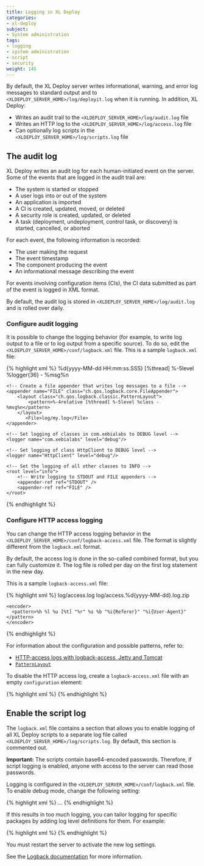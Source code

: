 ```yaml
---
title: Logging in XL Deploy
categories:
- xl-deploy
subject:
- System administration
tags:
- logging
- system administration
- script
- security
weight: 145
---
```


By default, the XL Deploy server writes informational, warning, and error log messages to standard output and to `<XLDEPLOY_SERVER_HOME>/log/deployit.log` when it is running. In addition, XL Deploy:

* Writes an audit trail to the `<XLDEPLOY_SERVER_HOME>/log/audit.log` file
* Writes an HTTP log to the `<XLDEPLOY_SERVER_HOME>/log/access.log` file
* Can optionally log scripts in the `<XLDEPLOY_SERVER_HOME>/log/scripts.log` file

## The audit log

XL Deploy writes an audit log for each human-initiated event on the server. Some of the events that are logged in the audit trail are:

* The system is started or stopped
* A user logs into or out of the system
* An application is imported
* A CI is created, updated, moved, or deleted
* A security role is created, updated, or deleted
* A task (deployment, undeployment, control task, or discovery) is started, cancelled, or aborted

For each event, the following information is recorded:

* The user making the request
* The event timestamp
* The component producing the event
* An informational message describing the event

For events involving configuration items (CIs), the CI data submitted as part of the event is logged in XML format.

By default, the audit log is stored in `<XLDEPLOY_SERVER_HOME>/log/audit.log` and is rolled over daily.

### Configure audit logging

It is possible to change the logging behavior (for example, to write log output to a file or to log output from a specific source). To do so, edit the `<XLDEPLOY_SERVER_HOME>/conf/logback.xml` file. This is a sample `logback.xml` file:

{% highlight xml %}
<configuration>
    <appender name="STDOUT" class="ch.qos.logback.core.ConsoleAppender">
        <!-- encoders are assigned the type
             ch.qos.logback.classic.encoder.PatternLayoutEncoder by default -->
        <encoder>
              <pattern>
                %d{yyyy-MM-dd HH:mm:ss.SSS} [%thread] %-5level %logger{36} - %msg%n
            </pattern>
        </encoder>
    </appender>

    <!-- Create a file appender that writes log messages to a file -->
    <appender name="FILE" class="ch.qos.logback.core.FileAppender">
        <layout class="ch.qos.logback.classic.PatternLayout">
            <pattern>%-4relative [%thread] %-5level %class - %msg%n</pattern>
        </layout>
           <File>log/my.log</File>
    </appender>

    <!-- Set logging of classes in com.xebialabs to DEBUG level -->
    <logger name="com.xebialabs" level="debug"/>

    <!-- Set logging of class HttpClient to DEBUG level -->
    <logger name="HttpClient" level="debug"/>

    <!-- Set the logging of all other classes to INFO -->
    <root level="info">
        <!-- Write logging to STDOUT and FILE appenders -->
        <appender-ref ref="STDOUT" />
        <appender-ref ref="FILE" />
    </root>

</configuration>
{% endhighlight %}

### Configure HTTP access logging

You can change the HTTP access logging behavior in the `<XLDEPLOY_SERVER_HOME>/conf/logback-access.xml` file. The format is slightly different from the `logback.xml` format.

By default, the access log is done in the so-called combined format, but you can fully customize it. The log file is rolled per day on the first log statement in the new day.

This is a sample `logback-access.xml` file:

{% highlight xml %}
<configuration>
  <appender name="FILE" class="ch.qos.logback.core.rolling.RollingFileAppender">
    <file>log/access.log</file>
    <rollingPolicy class="ch.qos.logback.core.rolling.TimeBasedRollingPolicy">
      <fileNamePattern>log/access.%d{yyyy-MM-dd}.log.zip</fileNamePattern>
    </rollingPolicy>

    <encoder>
      <pattern>%h %l %u [%t] "%r" %s %b "%i{Referer}" "%i{User-Agent}"</pattern>
    </encoder>
  </appender>

  <appender-ref ref="FILE" />
</configuration>
{% endhighlight %}

For information about the configuration and possible patterns, refer to:

* [HTTP-access logs with logback-access, Jetty and Tomcat](http://logback.qos.ch/access.html)
* [`PatternLayout`](http://logback.qos.ch/manual/layouts.html#AccessPatternLayout)

To disable the HTTP access log, create a `logback-access.xml` file with an empty `configuration` element:

{% highlight xml %}
<configuration>
</configuration>
{% endhighlight %}

## Enable the script log

The `logback.xml` file contains a section that allows you to enable logging of all XL Deploy scripts to a separate log file called `<XLDEPLOY_SERVER_HOME>/log/scripts.log`. By default, this section is commented out.

**Important:** The scripts contain base64-encoded passwords. Therefore, if script logging is enabled, anyone with access to the server can read those passwords.

Logging is configured in the `<XLDEPLOY_SERVER_HOME>/conf/logback.xml` file. To enable debug mode, change the following setting:

{% highlight xml %}
<root level="debug">
	...
</root>
{% endhighlight %}

If this results in too much logging, you can tailor logging for specific packages by adding log level definitions for them. For example:

{% highlight xml %}
<logger name="com.xebialabs" level="info" />
{% endhighlight %}

You must restart the server to activate the new log settings.

See the [Logback documentation](http://logback.qos.ch/) for more information.
